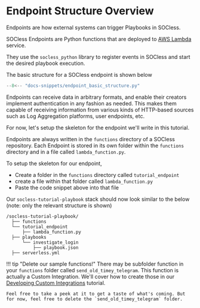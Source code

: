 # Endpoint Structure Overview
Endpoints are how external systems can trigger Playbooks in SOCless.

SOCless Endpoints are Python functions that are deployed to [AWS Lambda](https://aws.amazon.com/lambda/) service.

They use the `socless_python` library to register events in SOCless and start the desired playbook execution.

The basic structure for a SOCless endpoint is shown below

```python
--8<-- "docs-snippets/endpoint_basic_structure.py"
```

Endpoints can receive data in arbitrary formats, and enable their creators implement authentication in any fashion as needed. This makes them capable of receiving information from various kinds of HTTP-based sources such as Log Aggregation platforms, user endpoints, etc.

For now, let's setup the skeleton for the endpoint we'll write in this tutorial.

Endpoints are always written in the `functions` directory of a SOCless repository. Each Endpoint is stored in its own folder within the `functions` directory and in a file called `lambda_function.py`.

To setup the skeleton for our endpoint,

- Create a folder in the `functions` directory called `tutorial_endpoint`
- create a file within that folder called `lambda_function.py`
- Paste the code snippet above into that file

Our `socless-tutorial-playbook` stack should now look similar to the below (note: only the relevant structure is shown)

```
/socless-tutorial-playbook/
  ├── functions
  └── tutorial_endpoint
      ├── lambda_function.py
  ├── playbooks
      └── investigate_login
          ├── playbook.json
  ├── serverless.yml
```

!!! tip "Delete our sample functions!"
    There may be subfolder function in your `functions` folder called `send_old_timey_telegram`. This function is actually a Custom Integration. We'll cover how to create those in our [Developing Custom Integrations](../writing-custom-integrations/introduction.md) tutorial.

    Feel free to take a peek at it to get a taste of what's coming. But for now, feel free to delete the `send_old_timey_telegram` folder.
